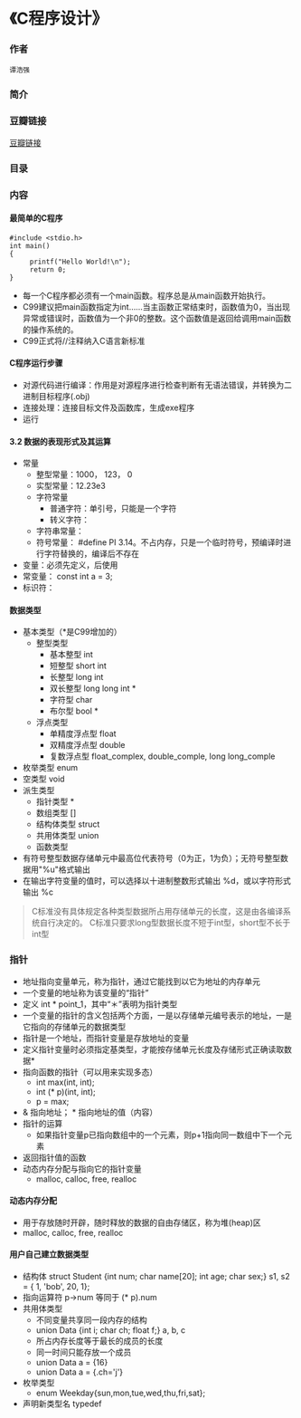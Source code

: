 《C程序设计》
=============================

### 作者
    谭浩强 

### 简介


### 豆瓣链接
  [豆瓣链接](http://book.douban.com/subject/1679623/)

### 目录


### 内容



#### 最简单的C程序
    #include <stdio.h>
    int main()
    {
         printf("Hello World!\n");
         return 0;
    }

* 每一个C程序都必须有一个main函数。程序总是从main函数开始执行。
* C99建议把main函数指定为int……当主函数正常结束时，函数值为0，当出现异常或错误时，函数值为一个非0的整数。这个函数值是返回给调用main函数的操作系统的。
* C99正式将//注释纳入C语言新标准


#### C程序运行步骤
* 对源代码进行编译：作用是对源程序进行检查判断有无语法错误，并转换为二进制目标程序(.obj)
* 连接处理：连接目标文件及函数库，生成exe程序
* 运行


#### 3.2 数据的表现形式及其运算
* 常量
    - 整型常量：1000， 123， 0
    - 实型常量：12.23e3
    - 字符常量
        - 普通字符：单引号，只能是一个字符
        - 转义字符：
    - 字符串常量：
    - 符号常量： #define PI 3.14。不占内存，只是一个临时符号，预编译时进行字符替换的，编译后不存在
* 变量：必须先定义，后使用
* 常变量： const int a = 3;
* 标识符：


#### 数据类型
* 基本类型（*是C99增加的）
    - 整型类型
        - 基本整型 int
        - 短整型   short int
        - 长整型   long int
        - 双长整型 long long int *
        - 字符型   char
        - 布尔型   bool *
    - 浮点类型
        - 单精度浮点型 float
        - 双精度浮点型 double
        - 复数浮点型   float_complex, double_comple, long long_comple
* 枚举类型 enum
* 空类型   void
* 派生类型
    - 指针类型 *
    - 数组类型 []
    - 结构体类型 struct
    - 共用体类型 union
    - 函数类型
* 有符号整型数据存储单元中最高位代表符号（0为正，1为负）；无符号整型数据用"%u"格式输出
* 在输出字符变量的值时，可以选择以十进制整数形式输出 %d，或以字符形式输出 %c
> C标准没有具体规定各种类型数据所占用存储单元的长度，这是由各编译系统自行决定的。
> C标准只要求long型数据长度不短于int型，short型不长于int型


### 指针
* 地址指向变量单元，称为指针，通过它能找到以它为地址的内存单元
* 一个变量的地址称为该变量的“指针”
* 定义 int * point_1，其中“＊”表明为指针类型
* 一个变量的指针的含义包括两个方面，一是以存储单元编号表示的地址，一是它指向的存储单元的数据类型
* 指针是一个地址，而指针变量是存放地址的变量
* 定义指针变量时必须指定基类型，才能按存储单元长度及存储形式正确读取数据* 
* 指向函数的指针（可以用来实现多态）
  - int max(int, int);
  - int (* p)(int, int);
  - p = max;
* & 指向地址； * 指向地址的值（内容）
* 指针的运算
  - 如果指针变量p已指向数组中的一个元素，则p+1指向同一数组中下一个元素
* 返回指针值的函数
* 动态内存分配与指向它的指针变量
  - malloc, calloc, free, realloc


#### 动态内存分配
* 用于存放随时开辟，随时释放的数据的自由存储区，称为堆(heap)区
* malloc, calloc, free, realloc


#### 用户自己建立数据类型
* 结构体 struct Student {int num; char name[20]; int age; char sex;} s1, s2 = { 1, 'bob', 20, 1};
* 指向运算符 p->num 等同于 (* p).num
* 共用体类型
  - 不同变量共享同一段内存的结构
  - union Data {int i; char ch; float f;} a, b, c
  - 所占内存长度等于最长的成员的长度
  - 同一时间只能存放一个成员
  - union Data a = {16}
  - union Data a = {.ch='j'}
* 枚举类型
  - enum Weekday{sun,mon,tue,wed,thu,fri,sat};
* 声明新类型名 typedef

